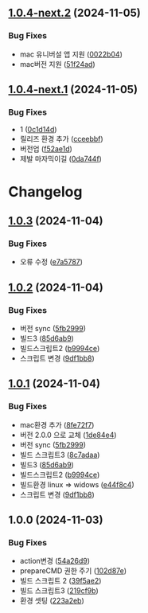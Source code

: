 ## [1.0.4-next.2](https://github.com/jl917/tapp/compare/v1.0.4-next.1...v1.0.4-next.2) (2024-11-05)


### Bug Fixes

* mac 유니버설 앱 지원 ([0022b04](https://github.com/jl917/tapp/commit/0022b04b366925a6383c69871a0f4afd6baa607f))
* mac버전 지원 ([51f24ad](https://github.com/jl917/tapp/commit/51f24adc7c5a18e9f3d75a054d2453cdc792ce93))

## [1.0.4-next.1](https://github.com/jl917/tapp/compare/v1.0.3...v1.0.4-next.1) (2024-11-05)


### Bug Fixes

* 1 ([0c1d14d](https://github.com/jl917/tapp/commit/0c1d14d4e79cb773c2e8cf8ca19d0af5b26e6ad5))
* 릴리즈 환경 추가 ([cceebbf](https://github.com/jl917/tapp/commit/cceebbfd146d612370b64550b1a623fa18ace6a6))
* 버전업 ([f52ae1d](https://github.com/jl917/tapp/commit/f52ae1daff983e8cecde487e7c1d1a845141cc64))
* 제발 마자믹이길 ([0da744f](https://github.com/jl917/tapp/commit/0da744fe22aa3a951eb02c0750a5e6c35be275a2))

# Changelog

## [1.0.3](https://github.com/jl917/tapp/compare/v1.0.2...v1.0.3) (2024-11-04)


### Bug Fixes

* 오류 수정 ([e7a5787](https://github.com/jl917/tapp/commit/e7a5787761c3ef5917dab5400947f2e369422acd))

## [1.0.2](https://github.com/jl917/tapp/compare/v1.0.1...v1.0.2) (2024-11-04)


### Bug Fixes

* 버전 sync ([5fb2999](https://github.com/jl917/tapp/commit/5fb29999302c31006b68908fbc6a1d77445eae1e))
* 빌드3 ([85d6ab9](https://github.com/jl917/tapp/commit/85d6ab961b902ccbe590f4ad5b84ca9c00d2eed0))
* 빌드스크립트2 ([b9994ce](https://github.com/jl917/tapp/commit/b9994cee5271787211a5fa192fe188a3784f6992))
* 스크립트 변경 ([9df1bb8](https://github.com/jl917/tapp/commit/9df1bb809bb1e20cca52d5e29b36b7e61d7a925f))

## [1.0.1](https://github.com/jl917/tapp/compare/v1.0.0...v1.0.1) (2024-11-04)


### Bug Fixes

* mac환경 추가 ([8fe72f7](https://github.com/jl917/tapp/commit/8fe72f758ec133e343e5427e7da1578876bd69fe))
* 버전 2.0.0 으로 교체 ([1de84e4](https://github.com/jl917/tapp/commit/1de84e4148490303dfb1418040e58787f5ae0140))
* 버전 sync ([5fb2999](https://github.com/jl917/tapp/commit/5fb29999302c31006b68908fbc6a1d77445eae1e))
* 빌드 스크립트3 ([8c7adaa](https://github.com/jl917/tapp/commit/8c7adaa07bb21eddc5ba97e2e3fe1b0d4ee4863e))
* 빌드3 ([85d6ab9](https://github.com/jl917/tapp/commit/85d6ab961b902ccbe590f4ad5b84ca9c00d2eed0))
* 빌드스크립트2 ([b9994ce](https://github.com/jl917/tapp/commit/b9994cee5271787211a5fa192fe188a3784f6992))
* 빌드환경 linux =&gt; widows ([e44f8c4](https://github.com/jl917/tapp/commit/e44f8c4cf98560f1af8e913761df3981a9baafac))
* 스크립트 변경 ([9df1bb8](https://github.com/jl917/tapp/commit/9df1bb809bb1e20cca52d5e29b36b7e61d7a925f))

## 1.0.0 (2024-11-03)


### Bug Fixes

* action변경 ([54a26d9](https://github.com/jl917/tapp/commit/54a26d9193e39438870d8f9a3a88055f7c5e1d77))
* prepareCMD 권한 주기 ([102d87e](https://github.com/jl917/tapp/commit/102d87ea70c669cd9094f3bc50c13088c59f7ab9))
* 빌드 스크립트 2 ([39f5ae2](https://github.com/jl917/tapp/commit/39f5ae2e92855ee222d27a3fcec07db30bcead10))
* 빌드 스크립트3 ([219cf9b](https://github.com/jl917/tapp/commit/219cf9b89bceaa7f30ffc6b8c28de910a3dea202))
* 환경 셋팅 ([223a2eb](https://github.com/jl917/tapp/commit/223a2ebef44672de545e0cda93b8e14558f140ba))
